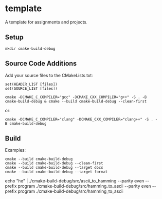 # template
A template for assignments and projects.
## Setup
```
mkdir cmake-build-debug
```

## Source Code Additions
Add your source files to the CMakeLists.txt:

```
set(HEADER_LIST [files])
set(SOURCE_LIST [files])
```

```
cmake -DCMAKE_C_COMPILER="gcc" -DCMAKE_CXX_COMPILER="g++" -S . -B cmake-build-debug & cmake --build cmake-build-debug --clean-first
```
or:

```
cmake -DCMAKE_C_COMPILER="clang" -DCMAKE_CXX_COMPILER="clang++" -S . -B cmake-build-debug
```

## Build 
Examples:
```
cmake --build cmake-build-debug
cmake --build cmake-build-debug --clean-first
cmake --build cmake-build-debug --target docs
cmake --build cmake-build-debug --target format
```


echo "he" | ./cmake-build-debug/src/ascii_to_hamming --parity even --prefix program
./cmake-build-debug/src/hamming_to_ascii --parity even --prefix program
./cmake-build-debug/src/hamming_to_ascii 
